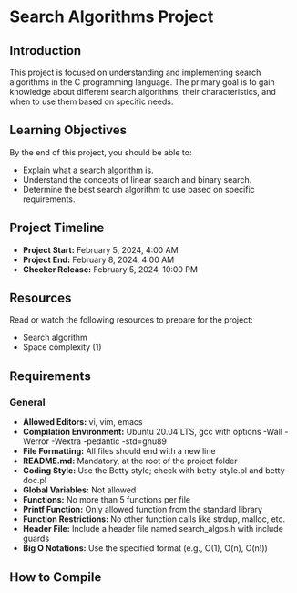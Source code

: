 # Search Algorithms Project

## Introduction

This project is focused on understanding and implementing search algorithms in the C programming language. The primary goal is to gain knowledge about different search algorithms, their characteristics, and when to use them based on specific needs.

## Learning Objectives

By the end of this project, you should be able to:

- Explain what a search algorithm is.
- Understand the concepts of linear search and binary search.
- Determine the best search algorithm to use based on specific requirements.

## Project Timeline

- **Project Start:** February 5, 2024, 4:00 AM
- **Project End:** February 8, 2024, 4:00 AM
- **Checker Release:** February 5, 2024, 10:00 PM

## Resources

Read or watch the following resources to prepare for the project:

- Search algorithm
- Space complexity (1)

## Requirements

### General

- **Allowed Editors:** vi, vim, emacs
- **Compilation Environment:** Ubuntu 20.04 LTS, gcc with options -Wall -Werror -Wextra -pedantic -std=gnu89
- **File Formatting:** All files should end with a new line
- **README.md:** Mandatory, at the root of the project folder
- **Coding Style:** Use the Betty style; check with betty-style.pl and betty-doc.pl
- **Global Variables:** Not allowed
- **Functions:** No more than 5 functions per file
- **Printf Function:** Only allowed function from the standard library
- **Function Restrictions:** No other function calls like strdup, malloc, etc.
- **Header File:** Include a header file named search_algos.h with include guards
- **Big O Notations:** Use the specified format (e.g., O(1), O(n), O(n!))

## How to Compile

